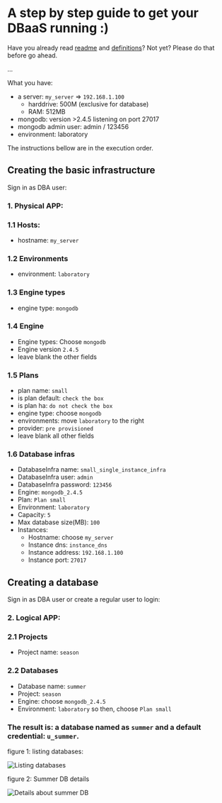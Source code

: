 # A step by step guide to get your DBaaS running :)

Have you already read [readme](../README.md) and [definitions](./definitions.md)?
Not yet? Please do that before go ahead.

...


What you have:

* a server: `my_server` => `192.168.1.100`
  * harddrive: 500M (exclusive for database)
  * RAM: 512MB 
* mongodb: version >2.4.5 listening on port 27017
* mongodb admin user: admin / 123456
* environment: laboratory

The instructions bellow are in the execution order.

## Creating the basic infrastructure

Sign in as DBA user:

### 1. Physical APP:
### 1.1 Hosts:
* hostname: `my_server`

### 1.2 Environments
* environment: `laboratory`

### 1.3 Engine types
* engine type: `mongodb`

### 1.4 Engine
* Engine types: Choose `mongodb`
* Engine version `2.4.5`
* leave blank the other fields

### 1.5 Plans
* plan name: `small`
* is plan default: `check the box`
* is plan ha: `do not check the box`
* engine type: choose `mongodb`
* environments: move `laboratory` to the right
* provider: `pre provisioned`
* leave blank all other fields

### 1.6 Database infras
* DatabaseInfra name: `small_single_instance_infra`
* DatabaseInfra user: `admin`
* DatabaseInfra password: `123456`
* Engine: `mongodb_2.4.5`
* Plan: `Plan small`
* Environment: `laboratory`
* Capacity: `5`
* Max database size(MB): `100`
* Instances:
  * Hostname: choose `my_server`
  * Instance dns: `instance_dns`
  * Instance address: `192.168.1.100`
  * Instance port: `27017`

## Creating a database

Sign in as DBA user or create a regular user to login:

### 2. Logical APP:
### 2.1 Projects
* Project name: `season`

### 2.2 Databases
* Database name: `summer`
* Project: `season`
* Engine: choose `mongodb_2.4.5`
* Environment: `laboratory`
so then, choose `Plan small`

### The result is: a database named as `summer` and a default credential: `u_summer`.

figure 1: listing databases:

![](./img/db_list.png "Listing databases")

figure 2: Summer DB details

![](./img/db_details.png "Details about summer DB")
